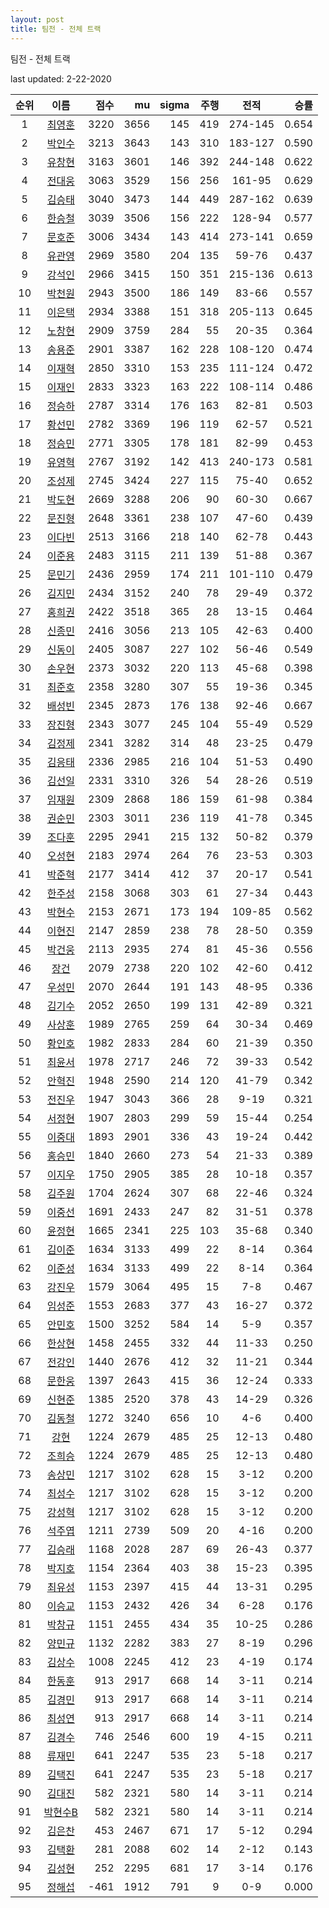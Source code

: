 ```yaml
---
layout: post
title: 팀전 - 전체 트랙
---
```


팀전 - 전체 트랙

last updated: 2-22-2020

| 순위 | 이름 | 점수 | mu | sigma | 주행 | 전적 | 승률 |
|:---:|:---:|---:|---:|---:|---:|:---:|---:|
| 1 | [최영훈](../choiyeonghun) | 3220 | 3656 | 145 | 419 | 274-145 | 0.654 |
| 2 | [박인수](../bakinsu) | 3213 | 3643 | 143 | 310 | 183-127 | 0.590 |
| 3 | [유창현](../yuchanghyeon) | 3163 | 3601 | 146 | 392 | 244-148 | 0.622 |
| 4 | [전대웅](../jeondaewoong) | 3063 | 3529 | 156 | 256 | 161-95 | 0.629 |
| 5 | [김승태](../gimseungtae) | 3040 | 3473 | 144 | 449 | 287-162 | 0.639 |
| 6 | [한승철](../hanseungcheol) | 3039 | 3506 | 156 | 222 | 128-94 | 0.577 |
| 7 | [문호준](../munhojun) | 3006 | 3434 | 143 | 414 | 273-141 | 0.659 |
| 8 | [유관영](../yugwanyeong) | 2969 | 3580 | 204 | 135 | 59-76 | 0.437 |
| 9 | [강석인](../gangseokin) | 2966 | 3415 | 150 | 351 | 215-136 | 0.613 |
| 10 | [박천원](../bakcheonwon) | 2943 | 3500 | 186 | 149 | 83-66 | 0.557 |
| 11 | [이은택](../ieuntaek) | 2934 | 3388 | 151 | 318 | 205-113 | 0.645 |
| 12 | [노창현](../nochanghyeon) | 2909 | 3759 | 284 | 55 | 20-35 | 0.364 |
| 13 | [송용준](../songyongjun) | 2901 | 3387 | 162 | 228 | 108-120 | 0.474 |
| 14 | [이재혁](../ijaehyeok) | 2850 | 3310 | 153 | 235 | 111-124 | 0.472 |
| 15 | [이재인](../ijaein) | 2833 | 3323 | 163 | 222 | 108-114 | 0.486 |
| 16 | [정승하](../jeongseungha) | 2787 | 3314 | 176 | 163 | 82-81 | 0.503 |
| 17 | [황선민](../hwangseongmin) | 2782 | 3369 | 196 | 119 | 62-57 | 0.521 |
| 18 | [정승민](../jeongseungmin) | 2771 | 3305 | 178 | 181 | 82-99 | 0.453 |
| 19 | [유영혁](../yuyeonghyeok) | 2767 | 3192 | 142 | 413 | 240-173 | 0.581 |
| 20 | [조성제](../joseongje) | 2745 | 3424 | 227 | 115 | 75-40 | 0.652 |
| 21 | [박도현](../bakdohyeon) | 2669 | 3288 | 206 | 90 | 60-30 | 0.667 |
| 22 | [문진형](../munjinhyeong) | 2648 | 3361 | 238 | 107 | 47-60 | 0.439 |
| 23 | [이다빈](../idabin) | 2513 | 3166 | 218 | 140 | 62-78 | 0.443 |
| 24 | [이준용](../ijunyong) | 2483 | 3115 | 211 | 139 | 51-88 | 0.367 |
| 25 | [문민기](../munmingi) | 2436 | 2959 | 174 | 211 | 101-110 | 0.479 |
| 26 | [김지민](../gimjimin) | 2434 | 3152 | 240 | 78 | 29-49 | 0.372 |
| 27 | [홍희권](../hongheegweon) | 2422 | 3518 | 365 | 28 | 13-15 | 0.464 |
| 28 | [신종민](../shinjongmin) | 2416 | 3056 | 213 | 105 | 42-63 | 0.400 |
| 29 | [신동이](../shindongi) | 2405 | 3087 | 227 | 102 | 56-46 | 0.549 |
| 30 | [손우현](../sonuhyeon) | 2373 | 3032 | 220 | 113 | 45-68 | 0.398 |
| 31 | [최준호](../choijunho) | 2358 | 3280 | 307 | 55 | 19-36 | 0.345 |
| 32 | [배성빈](../baeseongbin) | 2345 | 2873 | 176 | 138 | 92-46 | 0.667 |
| 33 | [장진형](../jangjinhyeong) | 2343 | 3077 | 245 | 104 | 55-49 | 0.529 |
| 34 | [김정제](../gimjeongje) | 2341 | 3282 | 314 | 48 | 23-25 | 0.479 |
| 35 | [김응태](../gimeungtae) | 2336 | 2985 | 216 | 104 | 51-53 | 0.490 |
| 36 | [김선일](../gimseonil) | 2331 | 3310 | 326 | 54 | 28-26 | 0.519 |
| 37 | [임재원](../imjaewon) | 2309 | 2868 | 186 | 159 | 61-98 | 0.384 |
| 38 | [권순민](../gweonsoonmin) | 2303 | 3011 | 236 | 119 | 41-78 | 0.345 |
| 39 | [조다훈](../jodahun) | 2295 | 2941 | 215 | 132 | 50-82 | 0.379 |
| 40 | [오성현](../oseonghyeon) | 2183 | 2974 | 264 | 76 | 23-53 | 0.303 |
| 41 | [박준혁](../bakjunhyeok) | 2177 | 3414 | 412 | 37 | 20-17 | 0.541 |
| 42 | [한주성](../hanjuseong) | 2158 | 3068 | 303 | 61 | 27-34 | 0.443 |
| 43 | [박현수](../bakhyeonsu) | 2153 | 2671 | 173 | 194 | 109-85 | 0.562 |
| 44 | [이현진](../ihyeonjin) | 2147 | 2859 | 238 | 78 | 28-50 | 0.359 |
| 45 | [박건웅](../bakgeonung) | 2113 | 2935 | 274 | 81 | 45-36 | 0.556 |
| 46 | [장건](../janggeon) | 2079 | 2738 | 220 | 102 | 42-60 | 0.412 |
| 47 | [우성민](../useongmin) | 2070 | 2644 | 191 | 143 | 48-95 | 0.336 |
| 48 | [김기수](../gimgisu) | 2052 | 2650 | 199 | 131 | 42-89 | 0.321 |
| 49 | [사상훈](../sasanghun) | 1989 | 2765 | 259 | 64 | 30-34 | 0.469 |
| 50 | [황인호](../hwanginho) | 1982 | 2833 | 284 | 60 | 21-39 | 0.350 |
| 51 | [최윤서](../choiyunseo) | 1978 | 2717 | 246 | 72 | 39-33 | 0.542 |
| 52 | [안혁진](../anhyeokjin) | 1948 | 2590 | 214 | 120 | 41-79 | 0.342 |
| 53 | [전진우](../jeonjinwoo) | 1947 | 3043 | 366 | 28 | 9-19 | 0.321 |
| 54 | [서정현](../seojeonghyeon) | 1907 | 2803 | 299 | 59 | 15-44 | 0.254 |
| 55 | [이중대](../ijungdae) | 1893 | 2901 | 336 | 43 | 19-24 | 0.442 |
| 56 | [홍승민](../hongseungmin) | 1840 | 2660 | 273 | 54 | 21-33 | 0.389 |
| 57 | [이지우](../ijiu) | 1750 | 2905 | 385 | 28 | 10-18 | 0.357 |
| 58 | [김주원](../gimjuwon) | 1704 | 2624 | 307 | 68 | 22-46 | 0.324 |
| 59 | [이중선](../ijungseon) | 1691 | 2433 | 247 | 82 | 31-51 | 0.378 |
| 60 | [윤정현](../yunjeonghyeon) | 1665 | 2341 | 225 | 103 | 35-68 | 0.340 |
| 61 | [김이준](../gimijun) | 1634 | 3133 | 499 | 22 | 8-14 | 0.364 |
| 62 | [이준성](../ijunseong) | 1634 | 3133 | 499 | 22 | 8-14 | 0.364 |
| 63 | [강진우](../gangjinwu) | 1579 | 3064 | 495 | 15 | 7-8 | 0.467 |
| 64 | [임성준](../imseongjun) | 1553 | 2683 | 377 | 43 | 16-27 | 0.372 |
| 65 | [안민호](../anminho) | 1500 | 3252 | 584 | 14 | 5-9 | 0.357 |
| 66 | [한상현](../hansanghyeon) | 1458 | 2455 | 332 | 44 | 11-33 | 0.250 |
| 67 | [전강인](../jeongangin) | 1440 | 2676 | 412 | 32 | 11-21 | 0.344 |
| 68 | [문한웅](../munhanung) | 1397 | 2643 | 415 | 36 | 12-24 | 0.333 |
| 69 | [신현준](../shinhyeonjun) | 1385 | 2520 | 378 | 43 | 14-29 | 0.326 |
| 70 | [김동철](../gimdongcheol) | 1272 | 3240 | 656 | 10 | 4-6 | 0.400 |
| 71 | [강현](../ganghyeon) | 1224 | 2679 | 485 | 25 | 12-13 | 0.480 |
| 72 | [조희승](../joheeseung) | 1224 | 2679 | 485 | 25 | 12-13 | 0.480 |
| 73 | [송상민](../songsangmin) | 1217 | 3102 | 628 | 15 | 3-12 | 0.200 |
| 74 | [최성수](../choiseongsu) | 1217 | 3102 | 628 | 15 | 3-12 | 0.200 |
| 75 | [강성혁](../gangseonghyeok) | 1217 | 3102 | 628 | 15 | 3-12 | 0.200 |
| 76 | [석주엽](../seokjuyeob) | 1211 | 2739 | 509 | 20 | 4-16 | 0.200 |
| 77 | [김승래](../gimseungrae) | 1168 | 2028 | 287 | 69 | 26-43 | 0.377 |
| 78 | [박지호](../bakjiho) | 1154 | 2364 | 403 | 38 | 15-23 | 0.395 |
| 79 | [최유성](../choiyuseong) | 1153 | 2397 | 415 | 44 | 13-31 | 0.295 |
| 80 | [이승교](../iseunggyo) | 1153 | 2432 | 426 | 34 | 6-28 | 0.176 |
| 81 | [박창규](../bakchanggyu) | 1151 | 2455 | 434 | 35 | 10-25 | 0.286 |
| 82 | [양민규](../yangmingyu) | 1132 | 2282 | 383 | 27 | 8-19 | 0.296 |
| 83 | [김상수](../gimsangsu) | 1008 | 2245 | 412 | 23 | 4-19 | 0.174 |
| 84 | [한동훈](../handonghun) | 913 | 2917 | 668 | 14 | 3-11 | 0.214 |
| 85 | [김경민](../gimgyeongmin) | 913 | 2917 | 668 | 14 | 3-11 | 0.214 |
| 86 | [최성연](../choiseongyeon) | 913 | 2917 | 668 | 14 | 3-11 | 0.214 |
| 87 | [김경수](../gimgyeongsu) | 746 | 2546 | 600 | 19 | 4-15 | 0.211 |
| 88 | [류재민](../ryujaemin) | 641 | 2247 | 535 | 23 | 5-18 | 0.217 |
| 89 | [김택진](../gimtaekjin) | 641 | 2247 | 535 | 23 | 5-18 | 0.217 |
| 90 | [김대진](../gimdaejin) | 582 | 2321 | 580 | 14 | 3-11 | 0.214 |
| 91 | [박현수B](../bakhyeonsu-b) | 582 | 2321 | 580 | 14 | 3-11 | 0.214 |
| 92 | [김은찬](../gimeunchan) | 453 | 2467 | 671 | 17 | 5-12 | 0.294 |
| 93 | [김택환](../gimtaekhwan) | 281 | 2088 | 602 | 14 | 2-12 | 0.143 |
| 94 | [김성현](../gimseonghyeon) | 252 | 2295 | 681 | 17 | 3-14 | 0.176 |
| 95 | [정해섭](../jeonghaeseop) | -461 | 1912 | 791 | 9 | 0-9 | 0.000 |
